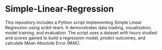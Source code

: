 # Simple-Linear-Regression
This repository includes a Python script implementing Simple Linear Regression using scikit-learn. It demonstrates data loading, visualization, model training, and evaluation. The script uses a dataset with hours studied and scores gained to build a regression model, predict outcomes, and calculate Mean Absolute Error (MAE).
